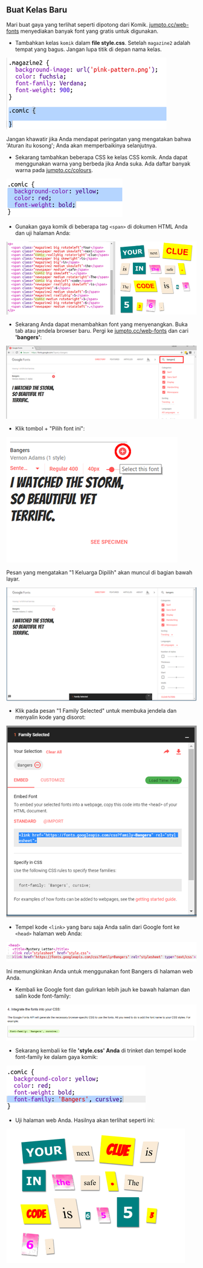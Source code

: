 ## Buat Kelas Baru

Mari buat gaya yang terlihat seperti dipotong dari Komik. <a href="http://jumpto.cc/web-fonts" target="_blank">jumpto.cc/web-fonts</a> menyediakan banyak font yang gratis untuk digunakan.

+ Tambahkan kelas `komik` dalam **file style.css**. Setelah `magazine2` adalah tempat yang bagus. Jangan lupa titik di depan nama kelas. 

![tangkapan layar](images/letter-comic1.png)

Jangan khawatir jika Anda mendapat peringatan yang mengatakan bahwa 'Aturan itu kosong'; Anda akan memperbaikinya selanjutnya.

+ Sekarang tambahkan beberapa CSS ke kelas CSS komik. Anda dapat menggunakan warna yang berbeda jika Anda suka. Ada daftar banyak warna pada <a href="http://jumpto.cc/colours" target="_blank">jumpto.cc/colours</a>.

![tangkapan layar](images/letter-comic2.png)

+ Gunakan gaya komik di beberapa tag `<span>` di dokumen HTML Anda dan uji halaman Anda:

![tangkapan layar](images/letter-comic-output.png)

+ Sekarang Anda dapat menambahkan font yang menyenangkan. Buka tab atau jendela browser baru. Pergi ke <a href="http://jumpto.cc/web-fonts" target="_blank">jumpto.cc/web-fonts</a> dan cari **'bangers'**:

![tangkapan layar](images/letter-gfonts-1-annotated.png)

+ Klik tombol + "Pilih font ini":

![tangkapan layar](images/letter-gfonts-2-annotated.png)

Pesan yang mengatakan "1 Keluarga Dipilih" akan muncul di bagian bawah layar.

![tangkapan layar](images/letter-gfonts-3.png)

+ Klik pada pesan "1 Family Selected" untuk membuka jendela dan menyalin kode yang disorot:

![tangkapan layar](images/letter-gfonts-4.png)

+ Tempel kode `<link>` yang baru saja Anda salin dari Google font ke `<head>` halaman web Anda:

![tangkapan layar](images/letter-fonts-head.png)

Ini memungkinkan Anda untuk menggunakan font Bangers di halaman web Anda.

+ Kembali ke Google font dan gulirkan lebih jauh ke bawah halaman dan salin kode font-family:

![tangkapan layar](images/letter-fonts-bangers.png)

+ Sekarang kembali ke file **'style.css' Anda** di trinket dan tempel kode font-family ke dalam gaya komik:

![tangkapan layar](images/letter-fonts-comic.png)

+ Uji halaman web Anda. Hasilnya akan terlihat seperti ini: 

![tangkapan layar](images/letter-fonts-output.png)